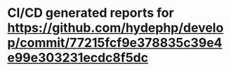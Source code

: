 # CI/CD generated reports for https://github.com/hydephp/develop/commit/77215fcf9e378835c39e4e99e303231ecdc8f5dc
